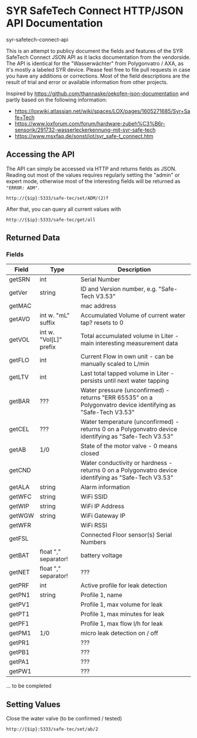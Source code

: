# SYR SafeTech Connect HTTP/JSON API Documentation
syr-safetech-connect-api

This is an attempt to publicy document the fields and features of the SYR SafeTech Connect JSON API as it lacks documentation from the vendorside. The API is identical for the "Wasserwächter" from Polygonvatro / AXA, as it's mostly a labeled SYR device. Please feel free to file pull requests in case you have any additions or corrections. Most of the field descriptions are the result of trial and error or available information from other projects.

Inspired by https://github.com/thannaske/oekofen-json-documentation and partly based on the following information:
* https://loxwiki.atlassian.net/wiki/spaces/LOX/pages/1605271685/Syr+Safe+Tech
* https://www.loxforum.com/forum/hardware-zubeh%C3%B6r-sensorik/291732-wasserleckerkennung-mit-syr-safe-tech
* https://www.msxfaq.de/sonst/iot/syr_safe-t_connect.htm

## Accessing the API
The API can simply be accessed via HTTP and returns fields as JSON.
Reading out most of the values requires regularly setting the "admin" or expert mode, otherwise most of the interesting fields will be returned as `"ERROR: ADM"`. 
```
http://{$ip}:5333/safe-tec/set/ADM/(2)f
```

After that, you can query all current values with
```
http://{$ip}:5333/safe-tec/get/all
```

## Returned Data

### Fields
| Field | Type   |Description |
|-------|--------|----------|
|getSRN | int | Serial Number
|getVer | string | ID and Version number, e.g. "Safe-Tech V3.53"
|getMAC | | mac address
|getAVO | int w. "mL" suffix | Accumulated Volume of current water tap? resets to 0
|getVOL | int w. "Vol[L]" prefix| Total accumulated volume in Liter - main interesting measurement data
|getFLO | int | Current Flow in own unit - can be manually scaled to L/min
|getLTV | int | Last total tapped volume in Liter - persists until next water tapping
| getBAR| ??? | Water pressure (unconfirmed) - returns "ERR 65535" on a Polygonvatro device identifying as "Safe-Tech V3.53"
| getCEL| ??? | Water temperature (unconfirmed) - returns 0 on a Polygonvatro device identifying as "Safe-Tech V3.53"
| getAB | 1/0 | State of the motor valve - 0 means closed
| getCND| | Water conductivity or hardness - returns 0 on a Polygonvatro device identifying as "Safe-Tech V3.53"
| getALA| string | Alarm information
|getWFC | string | WiFi SSID
|getWIP | string | WiFi IP Address
|getWGW | string | WiFi Gateway IP
|getWFR | | WiFi RSSI
|getFSL | | Connected Floor sensor(s) Serial Numbers
|getBAT | float "," separator! | battery voltage 
|getNET | float "," separator! |  ??? 
| getPRF| int | Active profile for leak detection
|getPN1 | string | Profile 1, name
|getPV1 | | Profile 1, max volume for leak
|getPT1 | | Profile 1, max minutes for leak
|getPF1 | | Profile 1, max flow l/h for leak
|getPM1 |1/0|  micro leak detection on / off
|getPR1 | | ???
|getPB1 | | ???
|getPA1 | | ???
|getPW1 | | ???

... to be completed

## Setting Values
Close the water valve (to be confirmed / tested)

```
http://{$ip}:5333/safe-tec/set/ab/2
```
